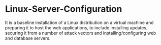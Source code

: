 # Linux-Server-Configuration
It is a baseline installation of a Linux distribution on a virtual machine and preparing it to host the web applications, to include installing updates, securing it from a number of attack vectors and installing/configuring web and database servers.
